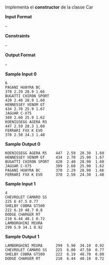 Implementa el **constructor** de la classe Car

**Input Format**

\-

**Constraints**

\-

**Output Format**

\-

**Sample Input 0**

    6
    PAGANI HUAYRA BC
    370 2.29 28.9 1.66
    BUGATTI CHIRON SPORT
    420 2.40 28.9 1.60
    HENNESSEY VENOM GT
    434 2.70 25.9 1.67
    JAGUAR C-X75
    389 2.60 25.9 1.62
    KOENIGSEGG AGERA RS
    447 2.59 28.3 1.60
    FERRARI FXX K EVO
    370 2.50 24.3 1.48

**Sample Output 0**

    KOENIGSEGG AGERA RS    447  2.59  28.30  1.60 
    HENNESSEY VENOM GT     434  2.70  25.90  1.67 
    BUGATTI CHIRON SPORT   420  2.40  28.90  1.60 
    JAGUAR C-X75           389  2.60  25.90  1.62 
    PAGANI HUAYRA BC       370  2.29  28.90  1.66 
    FERRARI FXX K EVO      370  2.50  24.30  1.48 

**Sample Input 1**

    4
    CHEVROLET CAMARO SS
    225 6 47.5 0.77
    SHELBY COBRA GT500
    222 6.19 48.7 0.8
    DODGE CHARGER RT
    210 6.44 48.1 0.72
    LAMBORGHINI MIURA
    299 5.9 34.1 0.92

**Sample Output 1**

    LAMBORGHINI MIURA      299  5.90  34.10  0.92 
    CHEVROLET CAMARO SS    225  6.00  47.50  0.77 
    SHELBY COBRA GT500     222  6.19  48.70  0.80 
    DODGE CHARGER RT       210  6.44  48.10  0.72
